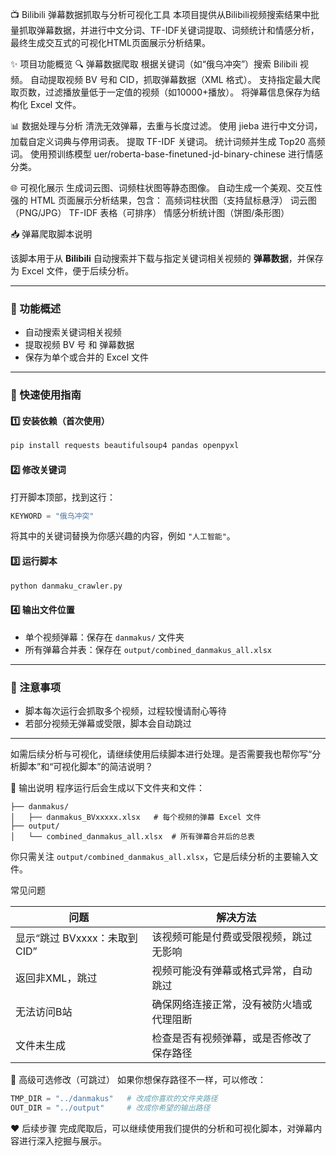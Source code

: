📺 Bilibili 弹幕数据抓取与分析可视化工具
本项目提供从Bilibili视频搜索结果中批量抓取弹幕数据，并进行中文分词、TF-IDF关键词提取、词频统计和情感分析，最终生成交互式的可视化HTML页面展示分析结果。

✨ 项目功能概览
🔍 弹幕数据爬取
根据关键词（如“俄乌冲突”）搜索 Bilibili 视频。
自动提取视频 BV 号和 CID，抓取弹幕数据（XML 格式）。
支持指定最大爬取页数，过滤播放量低于一定值的视频（如10000+播放）。
将弹幕信息保存为结构化 Excel 文件。

📊 数据处理与分析
清洗无效弹幕，去重与长度过滤。
使用 jieba 进行中文分词，加载自定义词典与停用词表。
提取 TF-IDF 关键词。
统计词频并生成 Top20 高频词。
使用预训练模型 uer/roberta-base-finetuned-jd-binary-chinese 进行情感分类。

🌐 可视化展示
生成词云图、词频柱状图等静态图像。
自动生成一个美观、交互性强的 HTML 页面展示分析结果，包含：
高频词柱状图（支持鼠标悬浮）
词云图（PNG/JPG）
TF-IDF 表格（可排序）
情感分析统计图（饼图/条形图）

📥 弹幕爬取脚本说明

该脚本用于从 **Bilibili** 自动搜索并下载与指定关键词相关视频的 **弹幕数据**，并保存为 Excel 文件，便于后续分析。

---

### 🔧 功能概述

* 自动搜索关键词相关视频
* 提取视频 BV 号 和 弹幕数据
* 保存为单个或合并的 Excel 文件

---

### 🚀 快速使用指南

#### 1️⃣ 安装依赖（首次使用）

```bash
pip install requests beautifulsoup4 pandas openpyxl
```

#### 2️⃣ 修改关键词

打开脚本顶部，找到这行：

```python
KEYWORD = "俄乌冲突"
```

将其中的关键词替换为你感兴趣的内容，例如 `"人工智能"`。

#### 3️⃣ 运行脚本

```bash
python danmaku_crawler.py
```

#### 4️⃣ 输出文件位置

* 单个视频弹幕：保存在 `danmakus/` 文件夹
* 所有弹幕合并表：保存在 `output/combined_danmakus_all.xlsx`

---

### 📌 注意事项

* 脚本每次运行会抓取多个视频，过程较慢请耐心等待
* 若部分视频无弹幕或受限，脚本会自动跳过

---

如需后续分析与可视化，请继续使用后续脚本进行处理。是否需要我也帮你写“分析脚本”和“可视化脚本”的简洁说明？

📁 输出说明
程序运行后会生成以下文件夹和文件：
```
├── danmakus/
│   ├── danmakus_BVxxxxx.xlsx   # 每个视频的弹幕 Excel 文件
├── output/
│   └── combined_danmakus_all.xlsx  # 所有弹幕合并后的总表
```

你只需关注 `output/combined_danmakus_all.xlsx`，它是后续分析的主要输入文件。

常见问题

| 问题                   | 解决方法                 |
| -------------------- | -------------------- |
| 显示“跳过 BVxxxx：未取到CID” | 该视频可能是付费或受限视频，跳过无影响  |
| 返回非XML，跳过            | 视频可能没有弹幕或格式异常，自动跳过   |
| 无法访问B站               | 确保网络连接正常，没有被防火墙或代理阻断 |
| 文件未生成                | 检查是否有视频弹幕，或是否修改了保存路径 |

🧩 高级可选修改（可跳过）
如果你想保存路径不一样，可以修改：
```python
TMP_DIR = "../danmakus"   # 改成你喜欢的文件夹路径
OUT_DIR = "../output"     # 改成你希望的输出路径
```

 ❤️ 后续步骤
完成爬取后，可以继续使用我们提供的分析和可视化脚本，对弹幕内容进行深入挖掘与展示。


